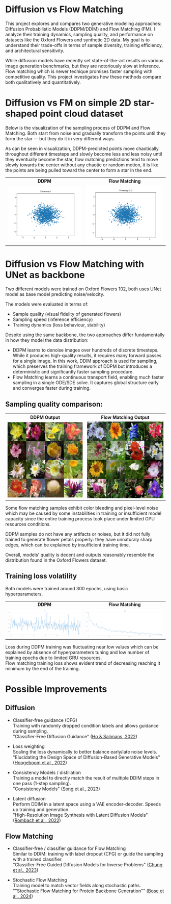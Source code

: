 # Diffusion vs Flow Matching

This project explores and compares two generative modeling approaches: Diffusion Probabilistic Models (DDPM/DDIM) and Flow Matching (FM). I analyze their training dynamics, sampling quality, and performance on datasets like the Oxford Flowers and synthetic 2D data. My goal is to understand their trade-offs in terms of sample diversity, training efficiency, and architectural sensitivity.

While diffusion models have recently set state-of-the-art results on various image generation benchmarks, but they are notoriously slow at inference. Flow matching which is newer techique promises faster sampling with competitive quality. This project investigates how these methods compare both qualitatively and quantitatively.

# Diffusion vs FM on simple 2D star-shaped point cloud dataset

Below is the visualization of the sampling process of DDPM and Flow Matching. Both start from noise and gradually transform the points until they form the star — but they do it in very different ways.

As can be seen in visualization, DDPM-predicted points move chaotically throughout different timesteps and slowly become less and less noisy until they eventually become the star, flow matching predictions tend to move slowly towards the center without any chaotic or random motion, it is like the points are being pulled toward the center to form a star in the end.
<table> 
  <tr>
    <td align="center"><strong>DDPM</strong></td>
    <td align="center"><strong>Flow Matching</strong></td>
  </tr>
  <tr>
    <td><img src="media/gifs/ddpm_evolution.gif" width="450"/></td>
    <td><img src="media/gifs/flow_matching_evolution.gif" width="450"/></td>
  </tr>
</table>


# Diffusion vs Flow Matching with UNet as backbone

Two different models were trained on Oxford Flowers 102, both uses UNet model as base model predicting noise/velocity. 

The models were evaluated in terms of:
* Sample quality (visual fidelity of generated flowers)
* Sampling speed (inference efficiency)
* Training dynamics (loss behaviour, stability)

Despite using the same backbone, the two approaches differ fundamentally in how they model the data distribution:    
* DDPM learns to denoise images over hundreds of discrete timesteps. While it produces high-quality results, it requires many forward passes for a single image. In this work, DDIM approach is used for sampling, which preserves the training framework of DDPM but introduces a deterministic and significantly faster sampling procedure.     
* Flow Matching learns a continuous transport field, enabling much faster sampling in a single ODE/SDE solve. It captures global structure early and converges faster during training.


## Sampling quality comparison:
<table>
  <tr>
    <td align="center"><strong>DDPM Output</strong></td>
    <td align="center"><strong>Flow Matching Output</strong></td>
  </tr>
  <tr>
    <td><img src="media/samples/ddpm_image_grid.png" width="300"/></td>
    <td><img src="media/samples/flow_matching_image_grid.png" width="300"/></td>
  </tr>
</table>

Some flow matching samples exhibit color bleeding and pixel-level noise which may be caused by some instabilities in training or insufficient model capacity since the entire training process took place under limited GPU resources conditions.

DDPM samples do not have any artifacts or noises, but it did not fully trained to generate flower petals properly: they have unnaturaly sharp edges, which can be explained by insufficient training time.

Overall, models' quality is decent and outputs reasonably resemble the distribution found in the Oxford Flowers dataset. 

## Training loss volatility
Both models were trained around 300 epochs, using basic hyperparameters.

<table>
  <tr>
    <td align="center"><strong>DDPM</strong></td>
    <td align="center"><strong>Flow Matching</strong></td>
  </tr>
  <tr>
    <td><img src="media/ddpm_loss.png" width="450"/></td>
    <td><img src="media/flow_matching_loss.png" width="450"/></td>
  </tr>
</table>

Loss during DDPM training was fluctuating near low values which can be explained by absence of hyperparameters tuning and low number of training epochs due to limited GRU resources.                      
Flow matching training loss shows evident trend of decreasing reaching it minimum by the end of the training.



# Possible Improvements
## Diffusion
* Classifier-free guidance (CFG)               
  Training with randomly dropped condition labels and allows guidance during sampling.                       
  "Classifier-Free Diffusion Guidance" ([Ho & Salimans, 2022](https://arxiv.org/abs/2207.12598))
  
* Loss weighting            
  Scaling the loss dynamically to better balance early/late noise levels.                            
  "Elucidating the Design Space of Diffusion-Based Generative Models" ([Hoogeboom et al., 2022](https://arxiv.org/abs/2206.00364))
  
* Consistency Models / distillation                         
  Training a model to directly match the result of multiple DDIM steps in one pass (1-step sampling).     
  "Consistency Models" ([Song et al., 2023](https://arxiv.org/abs/2303.01469))
  
* Latent diffusion           
  Perform DDIM in a latent space using a VAE encoder-decoder. Speeds up training and generation.    
  "High-Resolution Image Synthesis with Latent Diffusion Models" ([Rombach et al., 2022](https://arxiv.org/abs/2112.10752))

## Flow Matching
* Classifier-free / classifier guidance for Flow Matching                 
  Similar to DDIM: training with label dropout (CFG) or guide the sampling with a trained classifier.                     
  "Classifier-Free Guided Diffusion Models for Inverse Problems" ([Chung et al., 2023](https://arxiv.org/abs/2301.10972))

* Stochastic Flow Matching                    
  Training model to match vector fields along stochastic paths.                          
  ""Stochastic Flow Matching for Protein Backbone Generation"" ([Bose et al., 2024](https://arxiv.org/abs/2310.02391))
